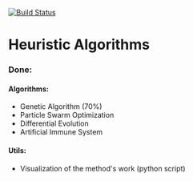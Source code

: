[![Build Status](https://travis-ci.org/vgvoleg/heuristic-algorithms.svg?branch=master)](https://travis-ci.org/vgvoleg/heuristic-algorithms)
# Heuristic Algorithms

### Done:

#### Algorithms: 
* Genetic Algorithm (70%)
* Particle Swarm Optimization
* Differential Evolution
* Artificial Immune System

#### Utils:
* Visualization of the method's work (python script)
